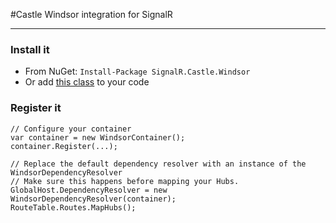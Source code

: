 #Castle Windsor integration for SignalR

---

### Install it
* From NuGet: `Install-Package SignalR.Castle.Windsor`
* Or add [this class](https://raw.github.com/stevenlauwers22/SignalR.Castle.Windsor/master/Source/SignalR.Castle.Windsor/WindsorDependencyResolver.cs) to your code

### Register it

```
// Configure your container
var container = new WindsorContainer();
container.Register(...);

// Replace the default dependency resolver with an instance of the WindsorDependencyResolver
// Make sure this happens before mapping your Hubs.
GlobalHost.DependencyResolver = new WindsorDependencyResolver(container);
RouteTable.Routes.MapHubs(); 
```